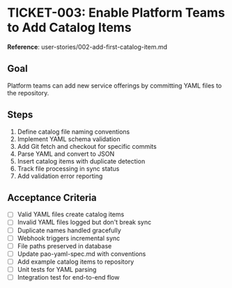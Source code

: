 # TICKET-003: Enable Platform Teams to Add Catalog Items

**Reference**: user-stories/002-add-first-catalog-item.md

## Goal
Platform teams can add new service offerings by committing YAML files to the repository.

## Steps
1. Define catalog file naming conventions
2. Implement YAML schema validation
3. Add Git fetch and checkout for specific commits
4. Parse YAML and convert to JSON
5. Insert catalog items with duplicate detection
6. Track file processing in sync status
7. Add validation error reporting

## Acceptance Criteria
- [ ] Valid YAML files create catalog items
- [ ] Invalid YAML files logged but don't break sync
- [ ] Duplicate names handled gracefully
- [ ] Webhook triggers incremental sync
- [ ] File paths preserved in database
- [ ] Update pao-yaml-spec.md with conventions
- [ ] Add example catalog items to repository
- [ ] Unit tests for YAML parsing
- [ ] Integration test for end-to-end flow